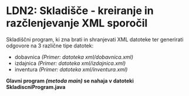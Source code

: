 LDN2: Skladišče - kreiranje in razčlenjevanje XML sporočil
========

Skladiščni program, ki zna brati in shranjevati XML datoteke ter generirati odgovore na 3 različne tipe datotek:
*   dobavnica *(Primer: datoteka xml/dobavnica.xml)*
*   izdajnica *(Primer: datoteka xml/izdajnica.xml)*
*   inventura *(Primer: datoteka xml/inventura.xml)*

**Glavni program *(metoda main)* se nahaja v datoteki SkladiscniProgram.java**
